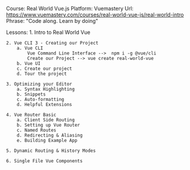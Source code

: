 Course: Real World Vue.js
Platform: Vuemastery
Url: https://www.vuemastery.com/courses/real-world-vue-js/real-world-intro
Phrase: "Code along. Learn by doing"

Lessons:
    1. Intro to Real World Vue
    
    2. Vue CLI 3 - Creating our Project
        a. Vue CLI
            Vue Command Line Interface -->  npm i -g @vue/cli
            Create our Project --> vue create real-world-vue
        b. Vue UI
        c. Create our project
        d. Tour the project
    
    3. Optimizing your Editor
        a. Syntax Highlighting
        b. Snippets
        c. Auto-formatting
        d. Helpful Extensions
    
    4. Vue Router Basic
        a. Client Side Routing
        b. Setting up Vue Router
        c. Named Routes
        d. Redirecting & Aliasing
        e. Building Example App
    
    5. Dynamic Routing & History Modes

    6. Single File Vue Components
